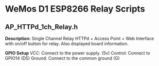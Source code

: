 # WeMos D1 ESP8266 Relay Scripts

## AP_HTTPd_1ch_Relay.h

**Description:** Single Channel Relay HTTPd + Access Point + Web Interface with on/off button for relay. Also displayed board information.

**GPIO Setup**
VCC: Connect to the power supply. (5v)
Control: Connect to GPIO14 (D5)
Ground: Connect to the common ground (G)
